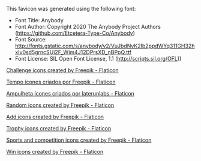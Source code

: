 This favicon was generated using the following font:

- Font Title: Anybody
- Font Author: Copyright 2020 The Anybody Project Authors (https://github.com/Etcetera-Type-Co/Anybody)
- Font Source: http://fonts.gstatic.com/s/anybody/v2/VuJbdNvK2Ib2ppdWYq311GH32hxIv0sd5grncSUi2F_Wim4J12DPrsXD_nBPpQ.ttf
- Font License: SIL Open Font License, 1.1 (http://scripts.sil.org/OFL))


<a href="https://www.flaticon.com/free-icons/challenge" title="challenge icons">Challenge icons created by Freepik - Flaticon</a>

<a href="https://www.flaticon.com/br/icones-gratis/tempo" title="tempo ícones">Tempo ícones criados por Freepik - Flaticon</a>

<a href="https://www.flaticon.com/br/icones-gratis/ampulheta" title="ampulheta ícones">Ampulheta ícones criados por laterunlabs - Flaticon</a>

<a href="https://www.flaticon.com/free-icons/random" title="random icons">Random icons created by Freepik - Flaticon</a>

<a href="https://www.flaticon.com/free-icons/add" title="add icons">Add icons created by Freepik - Flaticon</a>

<a href="https://www.flaticon.com/free-icons/trophy" title="trophy icons">Trophy icons created by Freepik - Flaticon</a>

<a href="https://www.flaticon.com/free-icons/sports-and-competition" title="sports and competition icons">Sports and competition icons created by Freepik - Flaticon</a>

<a href="https://www.flaticon.com/free-icons/win" title="win icons">Win icons created by Freepik - Flaticon</a>